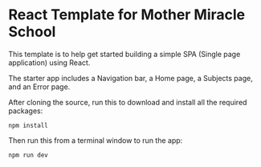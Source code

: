 # React Template for Mother Miracle School

This template is to help get started building a simple SPA (Single page application) using React.

The starter app includes a Navigation bar, a Home page, a Subjects page, and an Error page.

After cloning the source, run this to download and install all the required packages:

```
npm install
```

Then run this from a terminal window to run the app:

```
npm run dev
```
